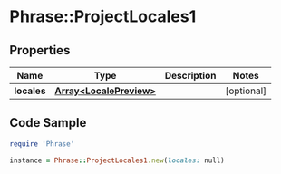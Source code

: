 # Phrase::ProjectLocales1

## Properties

Name | Type | Description | Notes
------------ | ------------- | ------------- | -------------
**locales** | [**Array&lt;LocalePreview&gt;**](LocalePreview.md) |  | [optional] 

## Code Sample

```ruby
require 'Phrase'

instance = Phrase::ProjectLocales1.new(locales: null)
```


